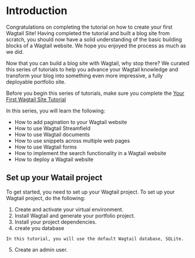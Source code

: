 # Introduction

Congratulations on completing the tutorial on how to create your first Wagtail Site! Having completed the tutorial and built a blog site from scratch, you should now have a solid understanding of the basic building blocks of a Wagtail website. We hope you enjoyed the process as much as we did.

Now that you can build a blog site with Wagtail, why stop there? We curated this series of tutorials to help you advance your Wagtail knowledge and transform your blog into something even more impressive, a fully deployable portfolio site.

Before you begin this series of tutorials, make sure you complete the [Your First Wagtail Site Tutorial]()

In this series, you will learn the following:
- How to add pagination to your Wagtail website
- How to use Wagtail Streamfield
- How to use Wagtail documents
- How to use snippets across multiple web pages
- How to use Wagtail forms
- How to implement the search functionality in a Wagtail website
- How to deploy a Wagtail website

## Set up your Watail project
To get started, you need to set up your Wagtail project. To set up your Wagtail project, do the following:
1. Create and activate your virtual environment.
2. Install Wagtail and generate your portfolio project. 
3. Install your project dependencies.
4. create you database

```Note
In this tutorial, you will use the default Wagtail database, SQLite.
```

5. Create an admin user.